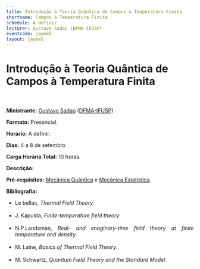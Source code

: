 ```yaml
---
title: Introdução à Teoria Quântica de Campos à Temperatura Finita
shortname: Campos à Temperatura Finita
schedule: A definir
lecturer: Gustavo Sadao (DFMA-IFUSP)
eventcode: jayme5
layout: jayme5
---
```

# Introdução à Teoria Quântica de Campos à Temperatura Finita <br><br>

**Ministrante:** [Gustavo Sadao](http://lattes.cnpq.br/8625623984145575) ([DFMA-IFUSP](https://portal.if.usp.br/fma/pt-br/in%C3%ADcio-departamento-de-f%C3%ADsica-matem%C3%A1tica))

**Formato:** Presencial.

**Horário:** A definir.

**Dias:** 4 a 8 de setembro 

**Carga Horária Total:** 10 horas.

**Descrição:** 

**Pré-requisitos:** [Mecânica Quântica](https://uspdigital.usp.br/jupiterweb/obterDisciplina?sgldis=4302403&verdis=1) e [Mecânica Estatística](https://uspdigital.usp.br/jupiterweb/obterDisciplina?sgldis=4302401&verdis=1).

**Bibliografia:** 

<div style="text-align: justify">
 <ul>
  <li> Le bellac, <i> Thermal Field Theory</i>. </li> <br>
  <li> J. Kapusta, <i> Finite-temperature field theory</i>.   </li> <br>
  <li> N.P.Landsman, <i> Real- and imaginary-time field theory at finite temperature and density</i>.  </li> <br>
  <li> M. Laine, <i> Basics of Thermal Field Theory</i>.  </li> <br>
  <li> M. Schwartz, <i> Quantum Field Theory and the Standard Model</i>.  </li> <br>
 </ul>
</div>


